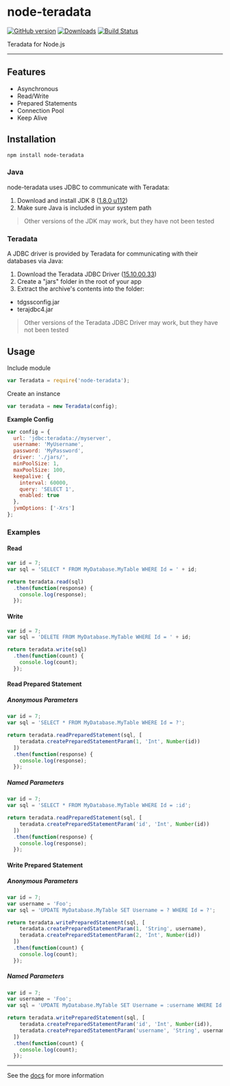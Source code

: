 # node-teradata

[![GitHub version](https://badge.fury.io/gh/2Toad%2Fnode-teradata.svg)](https://badge.fury.io/gh/2Toad%2Fnode-teradata)
[![Downloads](https://img.shields.io/npm/dm/node-teradata.svg)](https://www.npmjs.com/package/node-teradata)
[![Build Status](https://travis-ci.org/2Toad/node-teradata.svg?branch=master)](https://travis-ci.org/2Toad/node-teradata)

Teradata for Node.js

---

## Features

 * Asynchronous
 * Read/Write
 * Prepared Statements
 * Connection Pool
 * Keep Alive

## Installation

`npm install node-teradata`

### Java

node-teradata uses JDBC to communicate with Teradata:

1. Download and install JDK 8 ([1.8.0 u112](http://www.oracle.com/technetwork/java/javase/downloads/jdk8-downloads-2133151.html))
2. Make sure Java is included in your system path

> Other versions of the JDK may work, but they have not been tested

### Teradata

A JDBC driver is provided by Teradata for communicating with their databases via Java:

1. Download the Teradata JDBC Driver ([15.10.00.33](http://downloads.teradata.com/download/connectivity/jdbc-driver))
2. Create a "jars" folder in the root of your  app
3. Extract the archive's contents into the folder:
  * tdgssconfig.jar
  * terajdbc4.jar

> Other versions of the Teradata JDBC Driver may work, but they have not been tested

## Usage

Include module
```js
var Teradata = require('node-teradata');
```

Create an instance
```js
var teradata = new Teradata(config);
```

**Example Config**
```js
var config = {
  url: 'jdbc:teradata://myserver',
  username: 'MyUsername',
  password: 'MyPassword',
  driver: './jars/',
  minPoolSize: 1,
  maxPoolSize: 100,
  keepalive: {
    interval: 60000,
    query: 'SELECT 1',
    enabled: true
  },
  jvmOptions: ['-Xrs']
};
```

### Examples

#### Read
```js
var id = 7;
var sql = 'SELECT * FROM MyDatabase.MyTable WHERE Id = ' + id;

return teradata.read(sql)
  .then(function(response) {
    console.log(response);
  });
```

#### Write
```js
var id = 7;
var sql = 'DELETE FROM MyDatabase.MyTable WHERE Id = ' + id;

return teradata.write(sql)
  .then(function(count) {
    console.log(count);
  });
```

#### Read Prepared Statement

##### Anonymous Parameters
```js
var id = 7;
var sql = 'SELECT * FROM MyDatabase.MyTable WHERE Id = ?';

return teradata.readPreparedStatement(sql, [
    teradata.createPreparedStatementParam(1, 'Int', Number(id))
  ])
  .then(function(response) {
    console.log(response);
  });
```

##### Named Parameters
```js
var id = 7;
var sql = 'SELECT * FROM MyDatabase.MyTable WHERE Id = :id';

return teradata.readPreparedStatement(sql, [
    teradata.createPreparedStatementParam('id', 'Int', Number(id))
  ])
  .then(function(response) {
    console.log(response);
  });
```

#### Write Prepared Statement

##### Anonymous Parameters
```js
var id = 7;
var username = 'Foo';
var sql = 'UPDATE MyDatabase.MyTable SET Username = ? WHERE Id = ?';

return teradata.writePreparedStatement(sql, [
    teradata.createPreparedStatementParam(1, 'String', username),
    teradata.createPreparedStatementParam(2, 'Int', Number(id))
  ])
  .then(function(count) {
    console.log(count);
  });
```

##### Named Parameters

```js
var id = 7;
var username = 'Foo';
var sql = 'UPDATE MyDatabase.MyTable SET Username = :username WHERE Id = :id';

return teradata.writePreparedStatement(sql, [
    teradata.createPreparedStatementParam('id', 'Int', Number(id)),
    teradata.createPreparedStatementParam('username', 'String', username)
  ])
  .then(function(count) {
    console.log(count);
  });
```

---

See the [docs](https://github.com/2Toad/node-teradata/tree/master/docs) for more information
